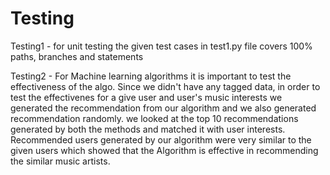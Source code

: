 # Testing
Testing1 - for unit testing the given test cases in test1.py file covers 100% paths, branches and statements

Testing2 - For Machine learning algorithms it is important to test the effectiveness of the algo. Since we didn't have any tagged data, in order to test the effectivenes for a give user and user's music interests we generated the recommendation from our algorithm and we also generated recommendation randomly. we looked at the top 10 recommendations generated by both the methods and matched it with user interests. Recommended users generated by our algorithm were very similar to the given users which showed that the Algorithm is effective in recommending the similar music artists.

